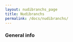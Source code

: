 ```yaml
---
layout: nudibranchs_page
title: Nudibranchs
permalink: /docs/nudibranchs/
---
```


### General info
